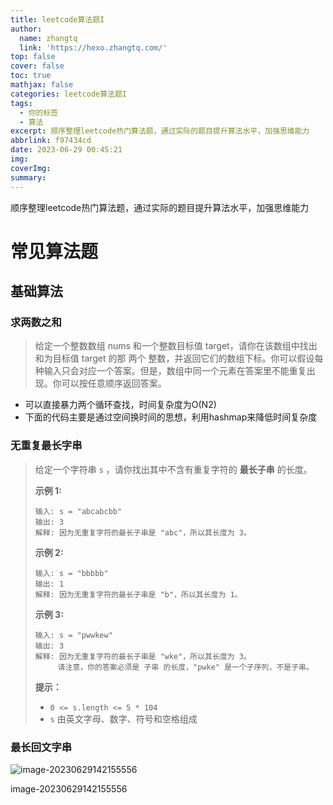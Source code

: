 ```yaml
---
title: leetcode算法题I
author:
  name: zhangtq
  link: 'https://hexo.zhangtq.com/'
top: false
cover: false
toc: true
mathjax: false
categories: leetcode算法题I
tags:
  - 你的标签
  - 算法
excerpt: 顺序整理leetcode热门算法题，通过实际的题目提升算法水平，加强思维能力
abbrlink: f97434cd
date: 2023-06-29 00:45:21
img:
coverImg:
summary:
---
```


<!--more--> 

顺序整理leetcode热门算法题，通过实际的题目提升算法水平，加强思维能力
<!-- more -->
# 常见算法题

## 基础算法

### 求两数之和

> 给定一个整数数组 nums 和一个整数目标值 target，请你在该数组中找出 和为目标值 target 的那 两个 整数，并返回它们的数组下标。你可以假设每种输入只会对应一个答案。但是，数组中同一个元素在答案里不能重复出现。你可以按任意顺序返回答案。

*   可以直接暴力两个循环查找，时间复杂度为O(N2)
*   下面的代码主要是通过空间换时间的思想，利用hashmap来降低时间复杂度

### 无重复最长字串

> 给定一个字符串 `s` ，请你找出其中不含有重复字符的 **最长子串** 的长度。
> 
> **示例 1:**
> 
> ```
> 输入: s = "abcabcbb"
> 输出: 3 
> 解释: 因为无重复字符的最长子串是 "abc"，所以其长度为 3。
> ```
> 
> **示例 2:**
> 
> ```
> 输入: s = "bbbbb"
> 输出: 1
> 解释: 因为无重复字符的最长子串是 "b"，所以其长度为 1。
> ```
> 
> **示例 3:**
> 
> ```
> 输入: s = "pwwkew"
> 输出: 3
> 解释: 因为无重复字符的最长子串是 "wke"，所以其长度为 3。
>      请注意，你的答案必须是 子串 的长度，"pwke" 是一个子序列，不是子串。
> ```
> 
> **提示：**
> 
> *   `0 <= s.length <= 5 * 104`
> *   `s` 由英文字母、数字、符号和空格组成

### 最长回文字串

![image-20230629142155556](https://zhangtq-blog.oss-cn-hangzhou.aliyuncs.com/content_picture/image-20230629142155556.png)

image-20230629142155556